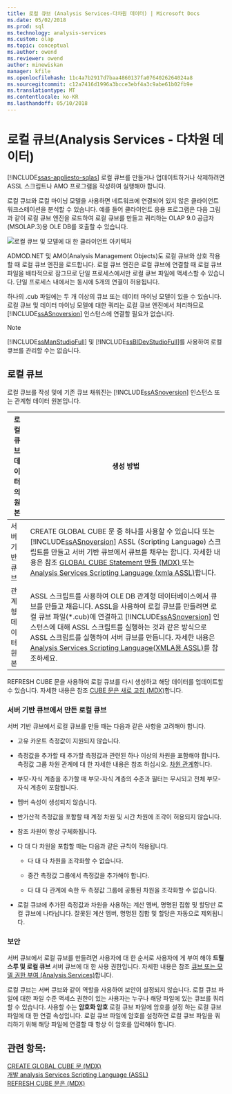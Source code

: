 ```yaml
---
title: 로컬 큐브 (Analysis Services-다차원 데이터) | Microsoft Docs
ms.date: 05/02/2018
ms.prod: sql
ms.technology: analysis-services
ms.custom: olap
ms.topic: conceptual
ms.author: owend
ms.reviewer: owend
author: minewiskan
manager: kfile
ms.openlocfilehash: 11c4a7b2917d7baa4860137fa0764026264024a8
ms.sourcegitcommit: c12a7416d1996a3bcce3ebf4a3c9abe61b02fb9e
ms.translationtype: MT
ms.contentlocale: ko-KR
ms.lasthandoff: 05/10/2018
---
```

# <a name="local-cubes-analysis-services---multidimensional-data"></a>로컬 큐브(Analysis Services - 다차원 데이터)
[!INCLUDE[ssas-appliesto-sqlas](../../../includes/ssas-appliesto-sqlas.md)]
  로컬 큐브를 만들거나 업데이트하거나 삭제하려면 ASSL 스크립트나 AMO 프로그램을 작성하여 실행해야 합니다.  
  
 로컬 큐브와 로컬 마이닝 모델을 사용하면 네트워크에 연결되어 있지 않은 클라이언트 워크스테이션을 분석할 수 있습니다. 예를 들어 클라이언트 응용 프로그램은 다음 그림과 같이 로컬 큐브 엔진을 로드하여 로컬 큐브를 만들고 쿼리하는 OLAP 9.0 공급자(MSOLAP.3)용 OLE DB를 호출할 수 있습니다.  
  
 ![로컬 큐브 및 모델에 대 한 클라이언트 아키텍처](../../../analysis-services/multidimensional-models/olap-physical/media/as-localcubearch9.gif "로컬 큐브 및 모델에 대 한 클라이언트 아키텍처")  
  
 ADMOD.NET 및 AMO(Analysis Management Objects)도 로컬 큐브와 상호 작용할 때 로컬 큐브 엔진을 로드합니다. 로컬 큐브 엔진은 로컬 큐브에 연결할 때 로컬 큐브 파일을 배타적으로 잠그므로 단일 프로세스에서만 로컬 큐브 파일에 액세스할 수 있습니다. 단일 프로세스 내에서는 동시에 5개의 연결이 허용됩니다.  
  
 하나의 .cub 파일에는 두 개 이상의 큐브 또는 데이터 마이닝 모델이 있을 수 있습니다. 로컬 큐브 및 데이터 마이닝 모델에 대한 쿼리는 로컬 큐브 엔진에서 처리하므로 [!INCLUDE[ssASnoversion](../../../includes/ssasnoversion-md.md)] 인스턴스에 연결할 필요가 없습니다.  
  
> [!NOTE]  
>  [!INCLUDE[ssManStudioFull](../../../includes/ssmanstudiofull-md.md)] 및 [!INCLUDE[ssBIDevStudioFull](../../../includes/ssbidevstudiofull-md.md)]를 사용하여 로컬 큐브를 관리할 수는 없습니다.  
  
## <a name="local-cubes"></a>로컬 큐브  
 로컬 큐브를 작성 및에 기존 큐브 채워진는 [!INCLUDE[ssASnoversion](../../../includes/ssasnoversion-md.md)] 인스턴스 또는 관계형 데이터 원본입니다.  
  
|로컬 큐브 데이터의 원본|생성 방법|  
|------------------------------------|---------------------|  
|서버 기반 큐브|CREATE GLOBAL CUBE 문 중 하나를 사용할 수 있습니다 또는 [!INCLUDE[ssASnoversion](../../../includes/ssasnoversion-md.md)] ASSL (Scripting Language) 스크립트를 만들고 서버 기반 큐브에서 큐브를 채우는 합니다. 자세한 내용은 참조 [GLOBAL CUBE Statement 만들 &#40;MDX&#41; ](../../../mdx/mdx-data-definition-create-global-cube.md) 또는 [Analysis Services Scripting Language &#40;xmla ASSL&#41;](../../../analysis-services/scripting/analysis-services-scripting-language-assl-for-xmla.md)합니다.|  
|관계형 데이터 원본|ASSL 스크립트를 사용하여 OLE DB 관계형 데이터베이스에서 큐브를 만들고 채웁니다. ASSL을 사용하여 로컬 큐브를 만들려면 로컬 큐브 파일(*.cub)에 연결하고 [!INCLUDE[ssASnoversion](../../../includes/ssasnoversion-md.md)] 인스턴스에 대해 ASSL 스크립트를 실행하는 것과 같은 방식으로 ASSL 스크립트를 실행하여 서버 큐브를 만듭니다. 자세한 내용은 [Analysis Services Scripting Language&#40;XMLA용 ASSL&#41;](../../../analysis-services/scripting/analysis-services-scripting-language-assl-for-xmla.md)를 참조하세요.|  
  
 REFRESH CUBE 문을 사용하여 로컬 큐브를 다시 생성하고 해당 데이터를 업데이트할 수 있습니다. 자세한 내용은 참조 [CUBE 문은 새로 고침 &#40;MDX&#41;](../../../mdx/mdx-data-definition-refresh-cube.md)합니다.  
  
### <a name="local-cubes-created-from-server-based-cubes"></a>서버 기반 큐브에서 만든 로컬 큐브  
 서버 기반 큐브에서 로컬 큐브를 만들 때는 다음과 같은 사항을 고려해야 합니다.  
  
-   고유 카운트 측정값이 지원되지 않습니다.  
  
-   측정값을 추가할 때 추가할 측정값과 관련된 하나 이상의 차원을 포함해야 합니다. 측정값 그룹 차원 관계에 대 한 자세한 내용은 참조 하십시오. [차원 관계](../../../analysis-services/multidimensional-models-olap-logical-cube-objects/dimension-relationships.md)합니다.  
  
-   부모-자식 계층을 추가할 때 부모-자식 계층의 수준과 필터는 무시되고 전체 부모-자식 계층이 포함됩니다.  
  
-   멤버 속성이 생성되지 않습니다.  
  
-   반가산적 측정값을 포함할 때 계정 차원 및 시간 차원에 조각이 허용되지 않습니다.  
  
-   참조 차원이 항상 구체화됩니다.  
  
-   다 대 다 차원을 포함할 때는 다음과 같은 규칙이 적용됩니다.  
  
    -   다 대 다 차원을 조각화할 수 없습니다.  
  
    -   중간 측정값 그룹에서 측정값을 추가해야 합니다.  
  
    -   다 대 다 관계에 속한 두 측정값 그룹에 공통된 차원을 조각화할 수 없습니다.  
  
-   로컬 큐브에 추가된 측정값과 차원을 사용하는 계산 멤버, 명명된 집합 및 할당만 로컬 큐브에 나타납니다. 잘못된 계산 멤버, 명명된 집합 및 할당은 자동으로 제외됩니다.  
  
### <a name="security"></a>보안  
 서버 큐브에서 로컬 큐브를 만들려면 사용자에 대 한 순서로 사용자에 게 부여 해야 **드릴스루 및 로컬 큐브** 서버 큐브에 대 한 사용 권한입니다. 자세한 내용은 참조 [큐브 또는 모델 권한 부여 &#40;Analysis Services&#41;](../../../analysis-services/multidimensional-models/grant-cube-or-model-permissions-analysis-services.md)합니다.  
  
 로컬 큐브는 서버 큐브와 같이 역할을 사용하여 보안이 설정되지 않습니다. 로컬 큐브 파일에 대한 파일 수준 액세스 권한이 있는 사용자는 누구나 해당 파일에 있는 큐브를 쿼리할 수 있습니다. 사용할 수는 **암호화 암호** 로컬 큐브 파일에 암호를 설정 하는 로컬 큐브 파일에 대 한 연결 속성입니다. 로컬 큐브 파일에 암호를 설정하면 로컬 큐브 파일을 쿼리하기 위해 해당 파일에 연결할 때 항상 이 암호를 입력해야 합니다.  
  
## <a name="see-also"></a>관련 항목:  
 [CREATE GLOBAL CUBE 문 &#40;MDX&#41;](../../../mdx/mdx-data-definition-create-global-cube.md)   
 [개발 analysis Services Scripting Language &#40;ASSL&#41;](../../../analysis-services/multidimensional-models/scripting-language-assl/developing-with-analysis-services-scripting-language-assl.md)   
 [REFRESH CUBE 문은 &#40;MDX&#41;](../../../mdx/mdx-data-definition-refresh-cube.md)  
  
  
